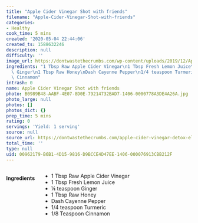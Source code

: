 ```yaml
---
title: "Apple Cider Vinegar Shot with friends"
filename: "Apple-Cider-Vinegar-Shot-with-friends"
categories:
- Healthy
cook_time: 5 mins
created: '2020-05-04 22:44:06'
created_ts: 1588632246
description: null
difficulty: ''
image_url: https://dontwastethecrumbs.com/wp-content/uploads/2019/12/Apple-Cider-Vinegar-Detox-Cover-100x133.jpg
ingredients: "1 Tbsp Raw Apple Cider Vinegar\n1 Tbsp Fresh Lemon Juice\n\xBC teaspoon\
  \ Ginger\n1 Tbsp Raw Honey\nDash Cayenne Pepper\n1/4 teaspoon Turmeric\n1/8 Teaspoon\
  \ Cinnamon"
intrash: 0
name: Apple Cider Vinegar Shot with friends
photo: B0989B48-AABF-4E07-8D0E-79214732BAD7-1406-0000778A3DE4A26A.jpg
photo_large: null
photos: []
photos_dict: {}
prep_time: 5 mins
rating: 0
servings: 'Yield: 1 serving'
source: null
source_url: https://dontwastethecrumbs.com/apple-cider-vinegar-detox-elixir/
total_time: ''
type: null
uid: 00962179-B6B1-4D15-9816-D9BCCE4D47EE-1406-000076913CBB212F
---
```

<div class="large-8 medium-7 columns" id="writeup">	</div><!-- #writeup -->
</div><!-- #row-one -->
<div class="row" id="row-two">	<div class="medium-4 small-5 columns"><h4 id="ingredients">Ingredients</h4><div class="box box-ingredients content"><ul>
<li>1 Tbsp Raw Apple Cider Vinegar</li>
<li>1 Tbsp Fresh Lemon Juice</li>
<li>¼ teaspoon Ginger</li>
<li>1 Tbsp Raw Honey</li>
<li>Dash Cayenne Pepper</li>
<li>1/4 teaspoon Turmeric</li>
<li>1/8 Teaspoon Cinnamon</li>
</ul>
</div>	</div>	<div class="medium-6 small-7 columns">	</div>